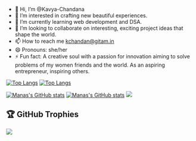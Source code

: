 - 👋 Hi, I’m @Kavya-Chandana
- 👀 I’m interested in crafting new beautiful experiences.
- 🌱 I’m currently learning web development and DSA.
- 💞️ I’m looking to collaborate on interesting, exciting project ideas that shape the world.
- 📫 How to reach me kchandan@gitam.in
- 😄 Pronouns: she/her
- ⚡ Fun fact: A creative soul with a passion for innovation aiming to solve problems of my women friends and the world. As an aspiring entrepreneur, inspiring others.

 [![Top Langs](https://github-readme-stats.vercel.app/api/top-langs/?username=Kavya-Chandana&hide=asp&langs_count=5&border_radius=16&layout=compact&theme=dark#gh-dark-mode-only&size_weight=0.5&count_weight=0.5)](https://github.com/anuraghazra/github-readme-stats#gh-dark-mode-only)
 [![Top Langs](https://github-readme-stats.vercel.app/api/top-langs/?username=Kavya-Chandana&hide=asp&langs_count=5&border_radius=16&layout=compact&theme=default#gh-light-mode-only&size_weight=0.5&count_weight=0.5)](https://github.com/anuraghazra/github-readme-stats#gh-light-mode-only)

 [![Manas's GitHub stats](https://github-readme-stats.vercel.app/api?username=Kavya-Chandana&show_icons=true&border_radius=16&theme=dark#gh-dark-mode-only)](https://github.com/anuraghazra/github-readme-stats#gh-dark-mode-only)
  [![Manas's GitHub stats](https://github-readme-stats.vercel.app/api?username=Kavya-Chandana&show_icons=true&border_radius=16&theme=default#gh-light-mode-only)](https://github.com/anuraghazra/github-readme-stats#gh-light-mode-only)
![](https://github-readme-streak-stats.herokuapp.com/?user=Kavya-Chandana&hide_border=false)<br/>

## 🏆 GitHub Trophies
![](https://github-profile-trophy.vercel.app/?username=Kavya-Chandana&no-frame=false&no-bg=false&margin-w=4)

<!---
Kavya-Chandana/Kavya-Chandana is a ✨ special ✨ repository because its `README.md` (this file) appears on your GitHub profile.
You can click the Preview link to take a look at your changes.
--->
